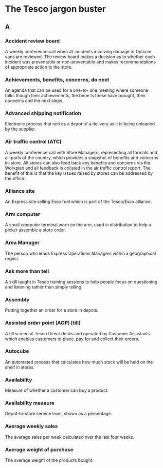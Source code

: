 # The Tesco jargon buster

## A

### Accident review board
A weekly conference call when all incidents involving damage to Dotcom vans are reviewed. The review board makes a decision as to whether each incident was preventable or non-preventable and makes recommendations of appropriate action to the store.

### Achievements, benefits, concerns, do next
An agenda that can be used for a one-to- one meeting where someone talks though their achievements, the bene ts these have brought, their concerns and the next steps.

### Advanced shipping notification
Electronic process that noti es a depot of a delivery as it is being unloaded by the supplier.

### Air traffic control (ATC)
A weekly conference call with Store Managers, representing all formats and all parts of the country, which provides a snapshot of benefits and concerns in-store. All stores can also feed back any benefits and concerns via the Workplan and all feedback is collated in the air traffic control report. The benefit of this is that the key issues raised by stores can be addressed by the office.

### Alliance site
An Express site selling Esso fuel which is part of the Tesco/Esso alliance.

### Arm computer
A small computer terminal worn on the arm, used in distribution to help a picker assemble a store order.

### Area Manager
The person who leads Express Operations Managers within a geographical region.

### Ask more than tell
A skill taught in Tesco training sessions to help people focus on questioning and listening rather than simply telling.

### Assembly
Putting together an order for a store in depots.

### Assisted order point (AOP) [till]
A till screen at Tesco Direct desks and operated by Customer Assistants which enables customers to place, pay for and collect their orders.

### Autocube
An automated process that calculates how much stock will be held on the shelf in stores.

### Availability
Measure of whether a customer can buy a product.

### Availability measure
Depot-to-store service level, shown as a percentage.

### Average weekly sales
The average sales per week calculated over the last four weeks.

### Average weight of purchase
The average weight of the products bought.
